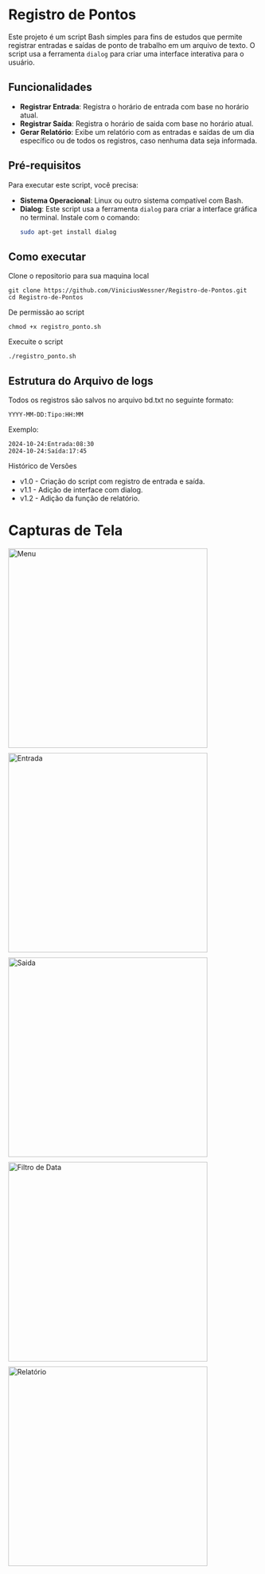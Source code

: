 
# Registro de Pontos

Este projeto é um script Bash simples para fins de estudos que permite registrar entradas e saídas de ponto de trabalho em um arquivo de texto. O script usa a ferramenta `dialog` para criar uma interface interativa para o usuário.


## Funcionalidades

- **Registrar Entrada**: Registra o horário de entrada com base no horário atual.
- **Registrar Saída**: Registra o horário de saida com base no horário atual.
- **Gerar Relatório**: Exibe um relatório com as entradas e saídas de um dia específico ou de todos os registros, caso nenhuma data seja informada.


## Pré-requisitos

Para executar este script, você precisa:

- **Sistema Operacional**: Linux ou outro sistema compatível com Bash.
- **Dialog**: Este script usa a ferramenta `dialog` para criar a interface gráfica no terminal. Instale com o comando:
  ```bash
  sudo apt-get install dialog

## Como executar

Clone o repositorio para sua maquina local
```
git clone https://github.com/ViniciusWessner/Registro-de-Pontos.git
cd Registro-de-Pontos
```

De permissão ao script
```
chmod +x registro_ponto.sh
```
Execuite o script
```
./registro_ponto.sh
```

## Estrutura do Arquivo de logs
Todos os registros são salvos no arquivo bd.txt no seguinte formato:

```
YYYY-MM-DD:Tipo:HH:MM
```
Exemplo:

```
2024-10-24:Entrada:08:30
2024-10-24:Saída:17:45
```


Histórico de Versões
 - v1.0 - Criação do script com registro de entrada e saída.
 - v1.1 - Adição de interface com dialog.
 - v1.2 - Adição da função de relatório.

# Capturas de Tela

<div style="display: flex; flex-wrap: wrap; gap: 10px;">
    <img src="https://github.com/ViniciusWessner/Registro-de-Pontos/blob/main/assets/menu.png?raw=true" alt="Menu" width="400">
    <img src="https://github.com/ViniciusWessner/Registro-de-Pontos/blob/main/assets/entrada.png?raw=true" alt="Entrada" width="400">
    <img src="https://github.com/ViniciusWessner/Registro-de-Pontos/blob/main/assets/saida.png?raw=true" alt="Saida" width="400">
    <img src="https://github.com/ViniciusWessner/Registro-de-Pontos/blob/main/assets/relatorio1.png?raw=true" alt="Filtro de Data" width="400">
    <img src="https://github.com/ViniciusWessner/Registro-de-Pontos/blob/main/assets/relatorio2.png?raw=true" alt="Relatório" width="400">
</div>

